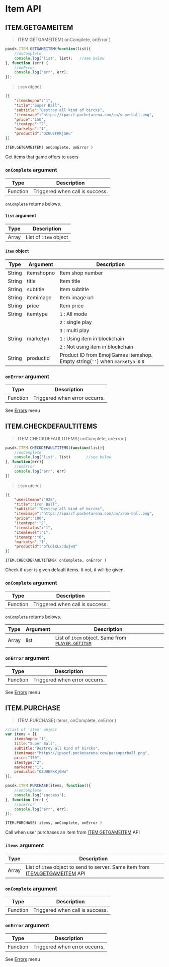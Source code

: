 # Item API

## ITEM.GETGAMEITEM

> ITEM.GETGAMEITEM( onComplete, onError )

```javascript
pasdk.ITEM.GETGAMEITEM(function(list){
    //onComplete
    console.log('list', list);   //see below
}, function (err) {
    //onError
    console.log('err', err);
});
```

> `item` object

```json
[{  
    "itemshopno":"1",
    "title":"Super Ball",
    "subtitle":"Destroy all kind of bircks",
    "itemimage":"https://ipascf.pocketarena.com/pa/superball.png",
    "price":"150",
    "itemtype":"2",
    "marketyn":"1",
    "productid":"OZUUEFKKjGHu"
}]
```

`ITEM.GETGAMEITEM( onComplete, onError )`

Get items that game offers to users

### `onComplete` argument
Type | Description
----- | ------- 
<span class="d-type func">Function</span> | Triggered when call is success.

`onComplete` returns belows.

#### `list` argument
Type | Description
----- | ------- 
<span class="d-type array">Array</span> | List of `item` object

#### `item` object
Type | Argument | Description
----- | ------- | ------- 
<span class="d-type string">String</span> | itemshopno | Item shop number
<span class="d-type string">String</span> | title | Item title
<span class="d-type string">String</span> | subtitle | Item subtitle
<span class="d-type string">String</span> | itemimage | Item image url
<span class="d-type string">String</span> | price | Item price
<span class="d-type string">String</span> | itemtype | `1` : All mode
     |          | `2` : single play
     |          | `3` : multi play
<span class="d-type string">String</span> | marketyn | `1` : Using item in blockchain
     |          | `2` : Not using item in blockchain
<span class="d-type string">String</span> | productid | Product ID from EmojiGames itemshop. Empty string(`''`) when `marketyn` is `0`


### `onError` argument
Type | Description
----- | ------- 
<span class="d-type func">Function</span> | Triggered when error occurrs.

See [Errors](#errors) menu



## ITEM.CHECKDEFAULTITEMS

> ITEM.CHECKDEFAULTITEMS( onComplete, onError )

```javascript
pasdk.ITEM.CHECKDEFAULTITEMS(function(list){
    //onComplete
    console.log('list', list)       //see below
}, function(err){
    //onError
    console.log('err', err)
})
```

> `item` object

```json
[{  
    "useritemno":"928",
    "title":"Iron Ball",
    "subtitle":"Destroy all kind of bircks",
    "itemimage":"https://ipascf.pocketarena.com/pa/iron-ball.png",
    "price":"100",
    "itemtype":"2",
    "itemstatus":"1",
    "itemlevel":"1",
    "itemexp":"0",
    "marketyn":"1",
    "productid":"bfLGiKLxJdwjwQ"
}]
```

`ITEM.CHECKDEFAULTITEMS( onComplete, onError )`

Check if user is given default items. It not, it will be given.

### `onComplete` argument
Type | Description
----- | ------- 
<span class="d-type func">Function</span> | Triggered when call is success.

`onComplete` returns belows.

Type | Argument | Description
----- | ------- | ------- 
<span class="d-type array">Array</span> | list | List of `item` object. Same from [`PLAYER.GETITEM`](#player-getitem)


### `onError` argument
Type | Description
----- | ------- 
<span class="d-type func">Function</span> | Triggered when error occurrs.

See [Errors](#errors) menu



## ITEM.PURCHASE

> ITEM.PURCHASE( items, onComplete, onError )

```javascript
//list of 'item' object
var items = [{
    itemshopno:"1",
    title:"Super Ball",
    subtitle:"Destroy all kind of bircks",
    itemimage:"https://ipascf.pocketarena.com/pa/superball.png",
    price:"150",
    itemtype:"2",
    marketyn:"1",
    productid:"OZUUEFKKjGHu"
}];

pasdk.ITEM.PURCHASE(items, function(){
	//onComplete
    console.log('success');
}, function (err) {
	//onError
    console.log('err', err);
});
```

`ITEM.PURCHASE( items, onComplete, onError )`

Call when user purchases an item from [ITEM.GETGAMEITEM](#item-getgameitem) API

### `items` argument
Type | Description
----- | ------- 
<span class="d-type array">Array</span> | List of `item` object to send to server. Same item from [ITEM.GETGAMEITEM](#item-getgameitem) API

### `onComplete` argument
Type | Description
----- | ------- 
<span class="d-type func">Function</span> | Triggered when call is success.

### `onError` argument
Type | Description
----- | ------- 
<span class="d-type func">Function</span> | Triggered when error occurrs.

See [Errors](#errors) menu

